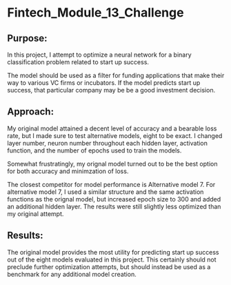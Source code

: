 # Fintech_Module_13_Challenge

## Purpose:

In this project, I attempt to optimize a neural network for a binary classification problem related to start up success. 

The model should be used as a filter for funding applications that make their way to various VC firms or incubators. If the model predicts start up success, that particular company may be be a good investment decision. 

## Approach:

My original model attained a decent level of accuracy and a bearable loss rate, but I made sure to test alternative models, eight to be exact. I changed layer number, neuron number throughout each hidden layer, activation function, and the number of epochs used to train the models. 

Somewhat frustratingly, my orignal model turned out to be the best option for both accuracy and minimzation of loss. 

The closest competitor for model performance is Alternative model 7. For alternative model 7, I used a similar structure and the same activation functions as the orignal model, but increased epoch size to 300 and added an additional hidden layer. The results were still slightly less optimized than my original attempt.

## Results:

The original model provides the most utility for predicting start up success out of the eight models evaluated in this project. This certainly should not preclude further optimization attempts, but should instead be used as a benchmark for any additional model creation. 